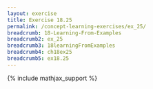```yaml
---
layout: exercise
title: Exercise 18.25
permalink: /concept-learning-exercises/ex_25/
breadcrumb: 18-Learning-From-Examples
breadcrumb2: ex_25
breadcrumb3: 18learningFromExamples
breadcrumb4: ch18ex25
breadcrumb5: ex18.25
---
```


{% include mathjax_support %}

